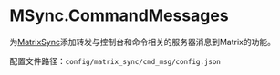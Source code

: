 # MSync.CommandMessages

为[MatrixSync](https://mcdreforged.com/zh-CN/plugin/matrix_sync)添加转发与控制台和命令相关的服务器消息到Matrix的功能。

配置文件路径：`config/matrix_sync/cmd_msg/config.json`